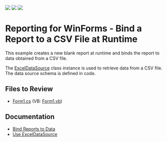 <!-- default badges list -->
![](https://img.shields.io/endpoint?url=https://codecentral.devexpress.com/api/v1/VersionRange/128598518/23.1.3%2B)
[![](https://img.shields.io/badge/Open_in_DevExpress_Support_Center-FF7200?style=flat-square&logo=DevExpress&logoColor=white)](https://supportcenter.devexpress.com/ticket/details/T311958)
[![](https://img.shields.io/badge/📖_How_to_use_DevExpress_Examples-e9f6fc?style=flat-square)](https://docs.devexpress.com/GeneralInformation/403183)
<!-- default badges end -->
# Reporting for WinForms - Bind a Report to a CSV File at Runtime

This example creates a new blank report at runtime and binds the report to data obtained from a CSV file.

The [ExcelDataSource](https://docs.devexpress.com/CoreLibraries/DevExpress.DataAccess.Excel.ExcelDataSource) class instance is used to retrieve data from a CSV file. The data source schema is defined in code.

## Files to Review

- [Form1.cs](./CS/BindingReportToCsvFile/Form1.cs) (VB: [Form1.vb](./VB/BindingReportToCsvFile/Form1.vb))

## Documentation

- [Bind Reports to Data](https://docs.devexpress.com/XtraReports/15034/detailed-guide-to-devexpress-reporting/bind-reports-to-data)
- [Use ExcelDataSource](https://docs.devexpress.com/CoreLibraries/403660/devexpress-data-library/data-sources/use-excel-data-source)
